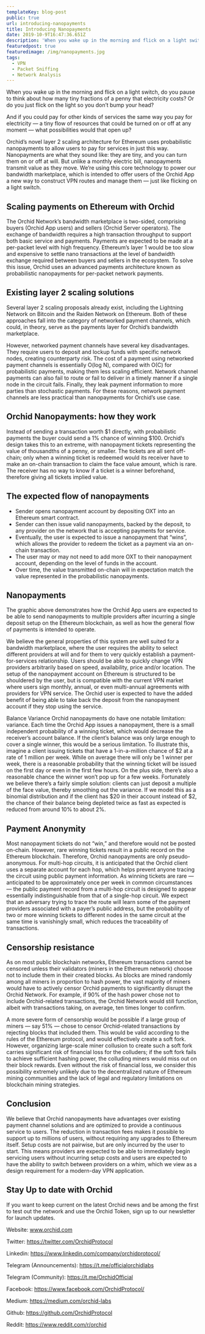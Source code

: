 ```yaml
---
templateKey: blog-post
public: true
url: introducing-nanopayments
title: Introducing Nanopayments
date: 2019-10-9T16:47:36.651Z
description: 'When you wake up in the morning and flick on a light switch, do you pause to think about how many tiny fractions of a penny that electricity costs? Or do you just flick on the light so you don’t bump your head?'
featuredpost: true
featuredimage: /img/nanopayments.jpg
tags:
  - VPN
  - Packet Sniffing
  - Network Analysis
---
```

When you wake up in the morning and flick on a light switch, do you pause to think about how many tiny fractions of a penny that electricity costs? Or do you just flick on the light so you don’t bump your head?

And if you could pay for other kinds of services the same way you pay for electricity — a tiny flow of resources that could be turned on or off at any moment — what possibilities would that open up?

Orchid’s novel layer 2 scaling architecture for Ethereum uses probabilistic nanopayments to allow users to pay for services in just this way. Nanopayments are what they sound like: they are tiny, and you can turn them on or off at will. But unlike a monthly electric bill, nanopayments transmit value as they move. We’re using this core technology to power our bandwidth marketplace, which is intended to offer users of the Orchid App a new way to construct VPN routes and manage them — just like flicking on a light switch.

## Scaling payments on Ethereum with Orchid
The Orchid Network’s bandwidth marketplace is two-sided, comprising buyers (Orchid App users) and sellers (Orchid Server operators). The exchange of bandwidth requires a high transaction throughput to support both basic service and payments. Payments are expected to be made at a per-packet level with high frequency. Ethereum’s layer 1 would be too slow and expensive to settle nano transactions at the level of bandwidth exchange required between buyers and sellers in the ecosystem. To solve this issue, Orchid uses an advanced payments architecture known as probabilistic nanopayments for per-packet network payments.

## Existing layer 2 scaling solutions
Several layer 2 scaling proposals already exist, including the Lightning Network on Bitcoin and the Raiden Network on Ethereum. Both of these approaches fall into the category of networked payment channels, which could, in theory, serve as the payments layer for Orchid’s bandwidth marketplace.

However, networked payment channels have several key disadvantages. They require users to deposit and lockup funds with specific network nodes, creating counterparty risk. The cost of a payment using networked payment channels is essentially O(log N), compared with O(C) for probabilistic payments, making them less scaling efficient. Network channel payments can also fail to route or fail to deliver in a timely manner if a single node in the circuit fails. Finally, they leak payment information to more parties than stochastic payments. For these reasons, network payment channels are less practical than nanopayments for Orchid’s use case.

## Orchid Nanopayments: how they work
Instead of sending a transaction worth $1 directly, with probabilistic payments the buyer could send a 1% chance of winning $100. Orchid’s design takes this to an extreme, with nanopayment tickets representing the value of thousandths of a penny, or smaller. The tickets are all sent off-chain; only when a winning ticket is redeemed would its receiver have to make an on-chain transaction to claim the face value amount, which is rare. The receiver has no way to know if a ticket is a winner beforehand, therefore giving all tickets implied value.

## The expected flow of nanopayments
- Sender opens nanopayment account by depositing OXT into an Ethereum smart contract.
- Sender can then issue valid nanopayments, backed by the deposit, to any provider on the network that is accepting payments for service.
- Eventually, the user is expected to issue a nanopayment that “wins”, which allows the provider to redeem the ticket as a payment via an on-chain transaction.
- The user may or may not need to add more OXT to their nanopayment account, depending on the level of funds in the account.
- Over time, the value transmitted on-chain will in expectation match the value represented in the probabilistic nanopayments.

## Nanopayments
The graphic above demonstrates how the Orchid App users are expected to be able to send nanopayments to multiple providers after incurring a single deposit setup on the Ethereum blockchain, as well as how the general flow of payments is intended to operate.

We believe the general properties of this system are well suited for a bandwidth marketplace, where the user requires the ability to select different providers at will and for them to very quickly establish a payment-for-services relationship. Users should be able to quickly change VPN providers arbitrarily based on speed, availability, price and/or location. The setup of the nanopayment account on Ethereum is structured to be shouldered by the user, but is compatible with the current VPN market where users sign monthly, annual, or even multi-annual agreements with providers for VPN service. The Orchid user is expected to have the added benefit of being able to take back the deposit from the nanopayment account if they stop using the service.

Balance Variance
Orchid nanopayments do have one notable limitation: variance. Each time the Orchid App issues a nanopayment, there is a small independent probability of a winning ticket, which would decrease the receiver’s account balance. If the client’s balance was only large enough to cover a single winner, this would be a serious limitation. To illustrate this, imagine a client issuing tickets that have a 1-in-a-million chance of $2 at a rate of 1 million per week. While on average there will only be 1 winner per week, there is a reasonable probability that the winning ticket will be issued on the first day or even in the first few hours. On the plus side, there’s also a reasonable chance the winner won’t pop up for a few weeks. Fortunately we believe there’s a fairly simple solution: clients can just deposit a multiple of the face value, thereby smoothing out the variance. If we model this as a binomial distribution and if the client has $20 in their account instead of $2, the chance of their balance being depleted twice as fast as expected is reduced from around 10% to about 2%.

## Payment Anonymity
Most nanopayment tickets do not “win,” and therefore would not be posted on-chain. However, rare winning tickets result in a public record on the Ethereum blockchain. Therefore, Orchid nanopayments are only pseudo-anonymous. For multi-hop circuits, it is anticipated that the Orchid client uses a separate account for each hop, which helps prevent anyone tracing the circuit using public payment information. As winning tickets are rare — anticipated to be approximately once per week in common circumstances — the public payment record from a multi-hop circuit is designed to appear essentially indistinguishable from that of a single-hop circuit. We expect that an adversary trying to trace the route will learn some of the payment providers associated with a payer’s public address, but the probability of two or more winning tickets to different nodes in the same circuit at the same time is vanishingly small, which reduces the traceability of transactions.

## Censorship resistance
As on most public blockchain networks, Ethereum transactions cannot be censored unless their validators (miners in the Ethereum network) choose not to include them in their created blocks. As blocks are mined randomly among all miners in proportion to hash power, the vast majority of miners would have to actively censor Orchid payments to significantly disrupt the Orchid Network. For example, if 90% of the hash power chose not to include Orchid-related transactions, the Orchid Network would still function, albeit with transactions taking, on average, ten times longer to confirm.

A more severe form of censorship would be possible if a large group of miners — say 51% — chose to censor Orchid-related transactions by rejecting blocks that included them. This would be valid according to the rules of the Ethereum protocol, and would effectively create a soft fork. However, organizing large-scale miner collusion to create such a soft fork carries significant risk of financial loss for the colluders; if the soft fork fails to achieve sufficient hashing power, the colluding miners would miss out on their block rewards. Even without the risk of financial loss, we consider this possibility extremely unlikely due to the decentralized nature of Ethereum mining communities and the lack of legal and regulatory limitations on blockchain mining strategies.

## Conclusion
We believe that Orchid nanopayments have advantages over existing payment channel solutions and are optimized to provide a continuous service to users. The reduction in transaction fees makes it possible to support up to millions of users, without requiring any upgrades to Ethereum itself. Setup costs are not pairwise, but are only incurred by the user to start. This means providers are expected to be able to immediately begin servicing users without incurring setup costs and users are expected to have the ability to switch between providers on a whim, which we view as a design requirement for a modern-day VPN application.

## Stay Up to date with Orchid
If you want to keep current on the latest Orchid news and be among the first to test out the network and use the Orchid Token, sign up to our newsletter for launch updates.

Website: www.orchid.com

Twitter: https://twitter.com/OrchidProtocol

Linkedin: https://www.linkedin.com/company/orchidprotocol/

Telegram (Announcements): https://t.me/officialorchidlabs

Telegram (Community): https://t.me/OrchidOfficial

Facebook: https://www.facebook.com/OrchidProtocol/

Medium: https://medium.com/orchid-labs

Github: https://github.com/OrchidProtocol

Reddit: https://www.reddit.com/r/orchid